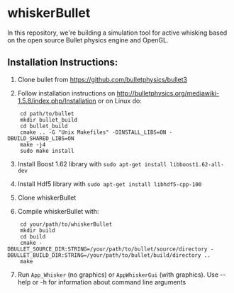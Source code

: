 # whiskerBullet


In this repository, we're building a simulation tool for active whisking based on the open source Bullet physics engine and OpenGL. 

## Installation Instructions:

1. Clone bullet from https://github.com/bulletphysics/bullet3

2. Follow installation instructions on http://bulletphysics.org/mediawiki-1.5.8/index.php/Installation or on Linux do:
```
	cd path/to/bullet
	mkdir bullet_build
	cd bullet_build
	cmake .. -G "Unix Makefiles" -DINSTALL_LIBS=ON -DBUILD_SHARED_LIBS=ON
	make -j4
	sudo make install
```
3. Install Boost 1.62 library with `sudo apt-get install libboost1.62-all-dev`

4. Install Hdf5 library with `sudo apt-get install libhdf5-cpp-100`

5. Clone whiskerBullet

6. Compile whiskerBullet with:
```
	cd your/path/to/whiskerBullet
	mkdir build
	cd build
	cmake -DBULLET_SOURCE_DIR:STRING=/your/path/to/bullet/source/directory -DBULLET_BUILD_DIR:STRING=/your/path/to/bullet/build/directory ..
	make
```
7. Run `App_Whisker` (no graphics) or `AppWhiskerGui` (with graphics). Use --help or -h for information about command line arguments
 
